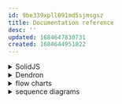 ```yaml
---
id: 9be339xpll091md5sjmsgsz
title: Documentation reference
desc: ''
updated: 1684647830731
created: 1684644951822
---
```

<details>
    <summary>SolidJS</summary>

![[documentation.reference.solidJS]]
</details>

<details>
    <summary>Dendron</summary>

![[documentation.reference.dendron]]
</details>

<details>
    <summary>flow charts</summary>

![[documentation.reference.flowCharts]]
</details>

<details>
    <summary>sequence diagrams</summary>

![[documentation.reference.sequenceDiagram]]
</details>
